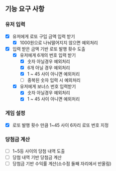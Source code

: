 ## 기능 요구 사항

### 유저 입력
- [x] 유저에게 로또 구입 금액 입력 받기
  -[x] 1000원으로 나눠떨어지지 않으면 예외처리 
- [x] 입력 받은 금액 기반 로또 발행 횟수 도출
  - [x] 유저에게 6개의 번호 입력 받기
    - [x] 숫자 아닐경우 예외처리
    - [x] 6개 아닐 경우 예외처리
    - [x] 1 ~ 45 사이 아니면 예외처리
    - [ ] 중복된 숫자 입력 시 예외처리
  - [x] 유저에게 보너스 번호 입력받기
    - [x] 숫자 아닐경우 예외처리
    - [x] 1 ~ 45 사이 아니면 예외처리
    
### 게임 설정
- [x] 로또 발행 횟수 만큼 1~45 사이 6자리 로또 번호 지정

### 당첨금 계산
- [ ] 1~5등 사이의 당첨 내역 도출
- [ ] 당첨 내역 기반 당첨금 계산
- [ ] 당첨금 기반 수익률 계산(소수점 둘째 자리에서 반올림)
